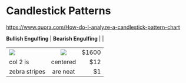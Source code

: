 # Candlestick Patterns

https://www.quora.com/How-do-I-analyze-a-candlestick-pattern-chart

**Bullish Engulfing** | **Bearish Engulfing** |
 | 

|     |            |    |
| ------------- |:-------------:| -----:|
| ![](http://i.imgur.com/5EtoCy0.png)      | ![](http://i.imgur.com/kNMA6be.png) | $1600 |
| col 2 is      | centered      |   $12 |
| zebra stripes | are neat      |    $1 |